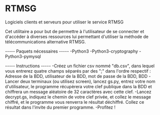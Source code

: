 # RTMSG
Logiciels clients et serveurs pour utiliser le service RTMSG

Cet utilitaire a pour but de permettre à l'utilisateur de se connecter et d'accéder à diverses ressources lui permettant d'utiliser la méthode de télécommunications alternative RTMSG.

----- Paquets nécessaires -----
-Python3
-Python3-cryptography
-Python3-pymysql

----- Instructions -----
-Créez un fichier csv nommé "db.csv", dans lequel vous entrerez quatre champs séparés par des ";" dans l'ordre respectif : Adresse de la BDD, utilisateur de la BDD, mot de passe de la BDD, BDD
-Lancer deux terminaux (ou utilisez screen), lancez gs.py, entrez votre nom d'utilisateur, le programme récupèrera votre clef publique dans la BDD et chiffrera un message aléatoire de 32 caractères avec cette clef.
-Lancez decrypt.gs, indiquez le chemin de votre clef privée, et collez le message chiffré, et le programme vous renverra le résultat déchiffré. Collez ce résultat dans l'invite du premier programme.
-Profitez !

